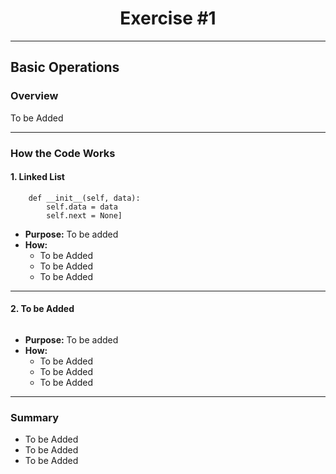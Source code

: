 <div align="center">

# Exercise #1

</div>

---

## Basic Operations

### Overview

To be Added

---

### How the Code Works

#### 1. **Linked List**
```[class Node:
    def __init__(self, data):
        self.data = data
        self.next = None]
```
- **Purpose:** To be added
- **How:**  
  - To be Added
  - To be Added
  - To be Added

---

#### 2. **To be Added**
```[Code] (To be added)
```
- **Purpose:** To be added
- **How:**  
  - To be Added
  - To be Added
  - To be Added

---

### Summary

- To be Added
- To be Added
- To be Added